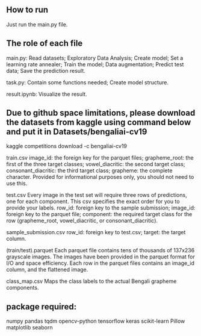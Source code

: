 ## How to run
Just run the main.py file.

## The role of each file
main.py: 
Read datasets; 
Exploratory Data Analysis;
Create model;
Set a learning rate annealer;
Train the model;
Data augmentation;
Predict test data;
Save the prediction result.

task.py: 
Contain some functions needed;
Create model structure.

result.ipynb:
 Visualize the result.

## Due to github space limitations, please download the datasets from kaggle using command below and put it in Datasets/bengaliai-cv19
kaggle competitions download -c bengaliai-cv19

train.csv
image_id: the foreign key for the parquet files;
grapheme_root: the first of the three target classes;
vowel_diacritic: the second target class;
consonant_diacritic: the third target class;
grapheme: the complete character. Provided for informational purposes only, you should not need to use this.

test.csv
Every image in the test set will require three rows of predictions, one for each component. This csv specifies the exact order for you to provide your labels.
row_id: foreign key to the sample submission;
image_id: foreign key to the parquet file;
component: the required target class for the row (grapheme_root, vowel_diacritic, or consonant_diacritic).

sample_submission.csv
row_id: foreign key to test.csv;
target: the target column.

(train/test).parquet
Each parquet file contains tens of thousands of 137x236 grayscale images. The images have been provided in the parquet format for I/O and space efficiency. Each row in the parquet files contains an image_id column, and the flattened image.

class_map.csv
Maps the class labels to the actual Bengali grapheme components.

## package required:
numpy
pandas
tqdm
opencv-python
tensorflow
keras
scikit-learn
Pillow
matplotlib
seaborn
